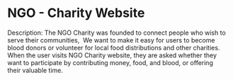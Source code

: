 # NGO - Charity Website 
Description:
The NGO Charity was founded to connect people who wish to serve their communities,  We want to make it easy for users to become blood donors or volunteer for local food distributions and other charities.
When the user visits NGO Charity website, they are asked whether they want to participate by contributing money, food, and blood, or offering their valuable time.
